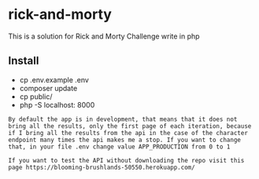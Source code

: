 # rick-and-morty
This is a solution for Rick and Morty Challenge write in php

## Install
- cp .env.example .env
- composer update
- cp public/
- php -S localhost: 8000

```
By default the app is in development, that means that it does not bring all the results, only the first page of each iteration, because if I bring all the results from the api in the case of the character endpoint many times the api makes me a stop. If you want to change that, in your file .env change value APP_PRODUCTION from 0 to 1

If you want to test the API without downloading the repo visit this page https://blooming-brushlands-50550.herokuapp.com/
```